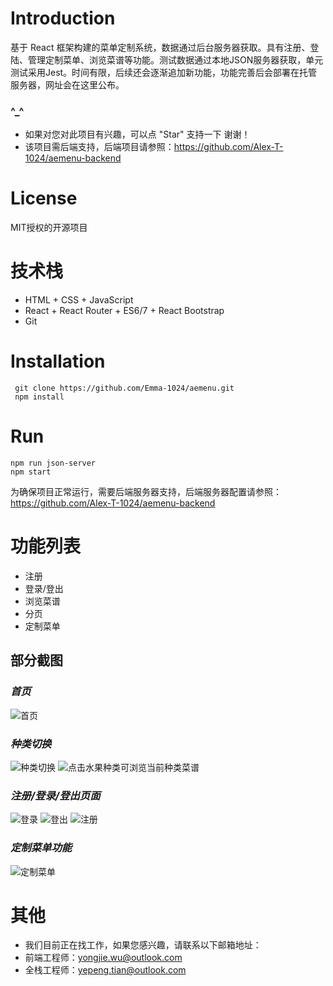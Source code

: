 # Introduction
基于 React 框架构建的菜单定制系统，数据通过后台服务器获取。具有注册、登陆、管理定制菜单、浏览菜谱等功能。测试数据通过本地JSON服务器获取，单元测试采用Jest。时间有限，后续还会逐渐追加新功能，功能完善后会部署在托管服务器，网址会在这里公布。

### ^_^
- 如果对您对此项目有兴趣，可以点 "Star" 支持一下 谢谢！
- 该项目需后端支持，后端项目请参照：https://github.com/Alex-T-1024/aemenu-backend

# License
MIT授权的开源项目

# 技术栈
+ HTML + CSS + JavaScript
+ React + React Router + ES6/7 + React Bootstrap
+ Git

# Installation
```
 git clone https://github.com/Emma-1024/aemenu.git
 npm install
```
# Run
```
npm run json-server
npm start
```
为确保项目正常运行，需要后端服务器支持，后端服务器配置请参照：
https://github.com/Alex-T-1024/aemenu-backend

# 功能列表
- 注册
- 登录/登出
- 浏览菜谱
- 分页
- 定制菜单

## 部分截图
### *首页*
![首页](./readmephoto/home.JPG)
### *种类切换*
![种类切换](./readmephoto/category.JPG)
![点击水果种类可浏览当前种类菜谱](./readmephoto/seasonfood.JPG)
### *注册/登录/登出页面*
![登录](./readmephoto/login.JPG)
![登出](./readmephoto/logout.JPG)
![注册](./readmephoto/register.JPG)
### *定制菜单功能*
![定制菜单](./readmephoto/basket.JPG)

# 其他
- 我们目前正在找工作，如果您感兴趣，请联系以下邮箱地址：
- 前端工程师：yongjie.wu@outlook.com
- 全栈工程师：yepeng.tian@outlook.com

